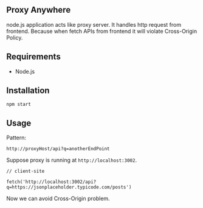 Proxy Anywhere
-------
node.js application acts like proxy server. It handles http request from frontend. Because when fetch APIs from frontend it will violate Cross-Origin Policy.

Requirements
-----
- Node.js

Installation
----
```
npm start
```

Usage
----

Pattern:
```
http://proxyHost/api?q=anotherEndPoint
```

Suppose proxy is running at `http://localhost:3002`.
```
// client-site

fetch('http://localhost:3002/api?q=https://jsonplaceholder.typicode.com/posts')
```

Now we can avoid Cross-Origin problem.
